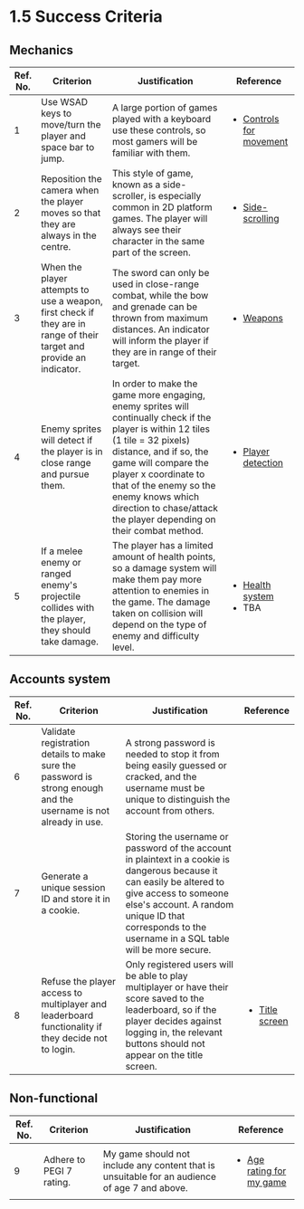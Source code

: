 # 1.5 Success Criteria

## Mechanics

| Ref. No. | Criterion                                                                                                            | Justification                                                                                                                                                                                                                                                                                                               | Reference                                                                                                                    |
| -------- | -------------------------------------------------------------------------------------------------------------------- | --------------------------------------------------------------------------------------------------------------------------------------------------------------------------------------------------------------------------------------------------------------------------------------------------------------------------- | ---------------------------------------------------------------------------------------------------------------------------- |
| 1        | Use WSAD keys to move/turn the player and space bar to jump.                                                         | A large portion of games played with a keyboard use these controls, so most gamers will be familiar with them.                                                                                                                                                                                                              | <ul><li><a href="1.4a-features-of-the-proposed-solution.md#controls-for-movement">Controls for movement</a></li></ul><p></p> |
| 2        | Reposition the camera when the player moves so that they are always in the centre.                                   | This style of game, known as a side-scroller, is especially common in 2D platform games. The player will always see their character in the same part of the screen.                                                                                                                                                         | <p></p><ul><li><a href="1.4a-features-of-the-proposed-solution.md#side-scrolling">Side-scrolling</a></li></ul>               |
| 3        | When the player attempts to use a weapon, first check if they are in range of their target and provide an indicator. | The sword can only be used in close-range combat, while the bow and grenade can be thrown from maximum distances. An indicator will inform the player if they are in range of their target.                                                                                                                                 | <p></p><ul><li><a href="1.4a-features-of-the-proposed-solution.md#weapons">Weapons</a></li></ul>                             |
| 4        | Enemy sprites will detect if the player is in close range and pursue them.                                           | In order to make the game more engaging, enemy sprites will continually check if the player is within 12 tiles (1 tile = 32 pixels) distance, and if so, the game will compare the player x coordinate to that of the enemy so the enemy knows which direction to chase/attack the player depending on their combat method. | <ul><li><a href="1.4a-features-of-the-proposed-solution.md#player-detection">Player detection</a></li></ul>                  |
| 5        | If a melee enemy or ranged enemy's projectile collides with the player, they should take damage.                     | The player has a limited amount of health points, so a damage system will make them pay more attention to enemies in the game. The damage taken on collision will depend on the type of enemy and difficulty level.                                                                                                         | <ul><li><a href="1.4a-features-of-the-proposed-solution.md#health-system">Health system</a></li><li>TBA</li></ul>            |

## Accounts system

| Ref. No. | Criterion                                                                                                        | Justification                                                                                                                                                                                                                                            | Reference                                                                                                  |
| -------- | ---------------------------------------------------------------------------------------------------------------- | -------------------------------------------------------------------------------------------------------------------------------------------------------------------------------------------------------------------------------------------------------- | ---------------------------------------------------------------------------------------------------------- |
| 6        | Validate registration details to make sure the password is strong enough and the username is not already in use. | A strong password is needed to stop it from being easily guessed or cracked, and the username must be unique to distinguish the account from others.                                                                                                     |                                                                                                            |
| 7        | Generate a unique session ID and store it in a cookie.                                                           | Storing the username or password of the account in plaintext in a cookie is dangerous because it can easily be altered to give access to someone else's account. A random unique ID that corresponds to the username in a SQL table will be more secure. |                                                                                                            |
| 8        | Refuse the player access to multiplayer and leaderboard functionality if they decide not to login.               | Only registered users will be able to play multiplayer or have their score saved to the leaderboard, so if the player decides against logging in, the relevant buttons should not appear on the title screen.                                            | <p></p><ul><li><a href="1.4a-features-of-the-proposed-solution.md#title-screen">Title screen</a></li></ul> |

## Non-functional

| Ref. No. | Criterion                | Justification                                                                                 | Reference                                                                                         |
| -------- | ------------------------ | --------------------------------------------------------------------------------------------- | ------------------------------------------------------------------------------------------------- |
| 9        | Adhere to PEGI 7 rating. | My game should not include any content that is unsuitable for an audience of age 7 and above. | <ul><li><a href="1.2-stakeholders.md#age-rating-for-my-game">Age rating for my game</a></li></ul> |
